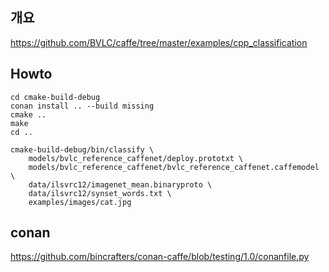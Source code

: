 ## 개요
https://github.com/BVLC/caffe/tree/master/examples/cpp_classification

## Howto

    cd cmake-build-debug
    conan install .. --build missing
    cmake ..
    make 
    cd ..
    
    cmake-build-debug/bin/classify \
        models/bvlc_reference_caffenet/deploy.prototxt \
        models/bvlc_reference_caffenet/bvlc_reference_caffenet.caffemodel \
        data/ilsvrc12/imagenet_mean.binaryproto \
        data/ilsvrc12/synset_words.txt \
        examples/images/cat.jpg
        
## conan
https://github.com/bincrafters/conan-caffe/blob/testing/1.0/conanfile.py 